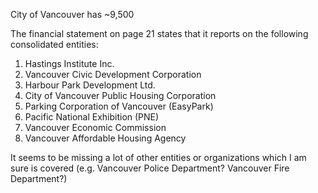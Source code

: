 City of Vancouver has ~9,500 

The financial statement on page 21 states that it reports on the following consolidated entities:

1. Hastings Institute Inc.
2. Vancouver Civic Development Corporation
3. Harbour Park Development Ltd. 
4. City of Vancouver Public Housing Corporation
5. Parking Corporation of Vancouver (EasyPark) 
6. Pacific National Exhibition (PNE)
7. Vancouver Economic Commission 
8. Vancouver Affordable Housing Agency

It seems to be missing a lot of other entities or organizations which I am sure is covered (e.g. Vancouver Police Department? Vancouver Fire Department?)